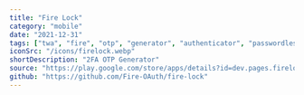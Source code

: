 ```yaml
---
title: "Fire Lock"
category: "mobile"
date: "2021-12-31"
tags: ["twa", "fire", "otp", "generator", "authenticator", "passwordless"]
iconSrc: "/icons/firelock.webp"
shortDescription: "2FA OTP Generator"
source: "https://play.google.com/store/apps/details?id=dev.pages.firelock.twa"
github: "https://github.com/Fire-OAuth/fire-lock"
---
```

